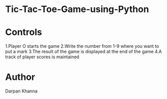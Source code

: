 # Tic-Tac-Toe-Game-using-Python

# Controls

1.Player O starts the game
2.Write the number from 1-9 where you want to put a mark
3.The result of the game is displayed at the end of the game
4.A track of player scores is maintained

# Author
Darpan Khanna
